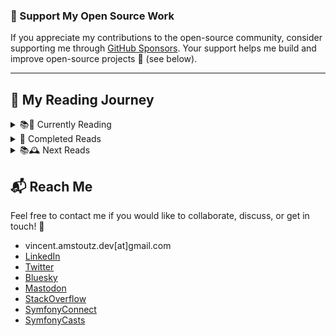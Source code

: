 
### 🙌 Support My Open Source Work

If you appreciate my contributions to the open-source community, consider supporting me through [GitHub Sponsors](https://github.com/sponsors/vinceAmstoutz). 
Your support helps me build and improve open-source projects 🙏 (see below).

---

## 📖 My Reading Journey  

<details>
<summary>📚📶 Currently Reading</summary>

- **Implementing Domain-Driven Design**  
  _By Vaughn Vernon & Eric Evans_  

</details>

<details>
<summary>🏁 Completed Reads</summary>

- **Clean Code: A Handbook of Agile Software Craftsmanship**  
  _By Robert C. Martin_
- **Software Craft: TDD, Clean Code & Other Essential Practices**  
  _By C. Martaire, A. Thiéfaine, D. Bartaguiz, F. Hiegel & H. Fakiih_  
- **Clean Code in PHP**  
  _By Carsten Windler & Alexandre Daubois_  
- **Rector: The Power of Automated Refactoring**  
  _By Matthias Noback & Tomas Votruba_  
- **Dive Into Design Patterns**  
  _By Refactoring Guru_  
- **Dive Into Refactoring**  
  _By Refactoring Guru_  
- **Living Documentation: Continuous Knowledge Sharing by Design**  
  _By Cyrille Martaire_  
- **Sprint: How to Solve Big Problems and Test New Ideas in Just Five Days**  
  _By Jake Knapp, John Zeratsky & Braden Kowitz_  
- **The Mom Test**  
  _By Rob Fitzpatrick_  

</details>

<details>
<summary>📚🕰️ Next Reads</summary>

- **100 Go Mistakes and How to Avoid Them**  
_By Teiva Harsanyi_  
- **Event-Driven Architecture in Golang**  
  _By Michael Stack_  
- **Unit Testing: Principles, Practices, and Patterns**  
  _By Vladimir Khorikov_
- **NoEstimates: How To Measure Project Progress Without Estimating**  
  _By Vasco Duarte_  
- **Test-Driven Development by Example**  
  _By Kent Beck_  
- **Refactoring to Patterns**  
  _By Joshua Kerievsky_  
- **Refactoring: Improving the Design of Existing Code**  
  _By Martin Fowler_  
- **Growing Object-Oriented Software, Guided by Tests**  
  _By Steve Freeman & Nat Pryce_  
- **Domain-Driven Design: Tackling Complexity in the Heart of Software**  
  _By Eric Evans_  
- **Design Patterns: Elements of Reusable Object-Oriented Software**  
  _By Erich Gamma, Richard Helm & Ralph Johnson_  
- **Functional Programming in Scala, Second Edition**  
  _By Michaal Pilquist, Paul Chiusano & Runar Bjarnasson_  
- **Functional & Reactive Domain Modeling**  
  _By Jonas Bonér_  
- **Modern C++ Programming with Test-Driven Development**  
  _By Jeff Langr_  
- **Asynchronous Programming in Rust**  
  _By Carl Frederik Samson_  
- **Microservices Patterns: With Examples in Java**  
  _By Chris Richardson_  
- **The Lean Startup**  
  _By Eric Ries_  

</details>


## 📬 Reach Me  

Feel free to contact me if you would like to collaborate, discuss, or get in touch! 👋

  -    vincent.amstoutz.dev[at]gmail.com
  -    [LinkedIn](https://www.linkedin.com/in/vincent-amstoutz/)
  -    [Twitter](https://twitter.com/vinceAmstoutz)
  -    [Bluesky](https://bsky.app/profile/vinceamstoutz.bsky.social)
  -    [Mastodon](https://mastodon.online/@vinceAmstoutz@phpc.social)
  -    [StackOverflow](https://stackoverflow.com/users/14632769/vinceamstoutz)
  -    [SymfonyConnect](https://connect.symfony.com/profile/vincent_amstz)
  -    [SymfonyCasts](https://symfonycasts.com/u/vince-amstz)
